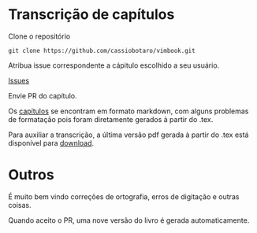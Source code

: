 Transcrição de capítulos
========================

Clone o repositório

`git clone https://github.com/cassiobotaro/vimbook.git`

Atribua issue correspondente a cápitulo escolhido a seu usuário.

[Issues](https://github.com/cassiobotaro/vimbook/issues)

Envie PR do capítulo.

Os [capítulos](https://github.com/cassiobotaro/vimbook/tree/master/chapters) se encontram em formato markdown, com alguns problemas de formatação pois foram diretamente gerados à partir do .tex.

Para auxiliar a transcrição, a última versão pdf gerada à partir do .tex está disponível para [download](https://github.com/cassiobotaro/vimbook/blob/master/vimbook-31-08-2009.pdf). 


Outros
======

É muito bem vindo correções de ortografia, erros de digitação e outras coisas.

Quando aceito o PR, uma nove versão do livro é gerada automaticamente.
